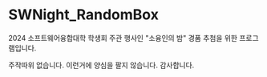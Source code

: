 # SWNight_RandomBox
2024 소프트웨어융합대학 학생회 주관 행사인 "소융인의 밤" 경품 추첨을 위한 프로그램입니다.

주작따위 없습니다. 이런거에 양심을 팔지 않습니다. 감사합니다.
